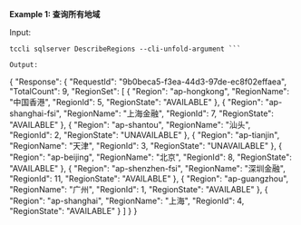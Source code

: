 **Example 1: 查询所有地域**



Input: 

```
tccli sqlserver DescribeRegions --cli-unfold-argument ```

Output: 
```
{
    "Response": {
        "RequestId": "9b0beca5-f3ea-44d3-97de-ec8f02effaea",
        "TotalCount": 9,
        "RegionSet": [
            {
                "Region": "ap-hongkong",
                "RegionName": "中国香港",
                "RegionId": 5,
                "RegionState": "AVAILABLE"
            },
            {
                "Region": "ap-shanghai-fsi",
                "RegionName": "上海金融",
                "RegionId": 7,
                "RegionState": "AVAILABLE"
            },
            {
                "Region": "ap-shantou",
                "RegionName": "汕头",
                "RegionId": 2,
                "RegionState": "UNAVAILABLE"
            },
            {
                "Region": "ap-tianjin",
                "RegionName": "天津",
                "RegionId": 3,
                "RegionState": "UNAVAILABLE"
            },
            {
                "Region": "ap-beijing",
                "RegionName": "北京",
                "RegionId": 8,
                "RegionState": "AVAILABLE"
            },
            {
                "Region": "ap-shenzhen-fsi",
                "RegionName": "深圳金融",
                "RegionId": 11,
                "RegionState": "AVAILABLE"
            },
            {
                "Region": "ap-guangzhou",
                "RegionName": "广州",
                "RegionId": 1,
                "RegionState": "AVAILABLE"
            },
            {
                "Region": "ap-shanghai",
                "RegionName": "上海",
                "RegionId": 4,
                "RegionState": "AVAILABLE"
            }
        ]
    }
}
```

